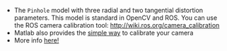 * The `Pinhole` model with three radial and two tangential distortion parameters. This model is standard in OpenCV and ROS. You can use the ROS camera calibration tool: http://wiki.ros.org/camera_calibration
* Matlab also provides the [simple way](https://in.mathworks.com/help/vision/ug/single-camera-calibrator-app.html) to calibrate your camera 
* More info [here!](https://github.com/AerialRobotics-IITK/camera_calibrations/blob/master/README.md)
